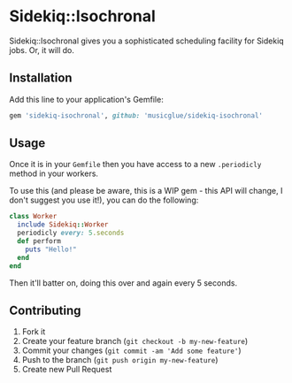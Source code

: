 # Sidekiq::Isochronal

Sidekiq::Isochronal gives you a sophisticated scheduling facility for Sidekiq jobs. Or, it will do.

## Installation

Add this line to your application's Gemfile:
```ruby
gem 'sidekiq-isochronal', github: 'musicglue/sidekiq-isochronal'
```

## Usage

Once it is in your ```Gemfile``` then you have access to a new ```.periodicly``` method in your workers.

To use this (and please be aware, this is a WIP gem - this API will change, I don't suggest you use it!), you can do the following:

```ruby
class Worker
  include Sidekiq::Worker
  periodicly every: 5.seconds
  def perform
    puts "Hello!"
  end
end
```

Then it'll batter on, doing this over and again every 5 seconds.

## Contributing

1. Fork it
2. Create your feature branch (`git checkout -b my-new-feature`)
3. Commit your changes (`git commit -am 'Add some feature'`)
4. Push to the branch (`git push origin my-new-feature`)
5. Create new Pull Request
